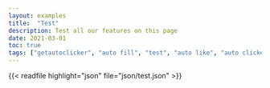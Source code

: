 ```yaml
---
layout: examples
title:  "Test"
description: Test all our features on this page
date: 2021-03-01
toc: true
tags: ["getautoclicker", "auto fill", "test", "auto like", "auto clicker", "auto fill"]
---
```


{{< readfile highlight="json" file="json/test.json" >}}
